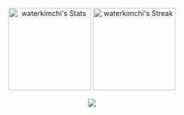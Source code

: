 <div class="badges-githubstats">
  <p align="center">
    <img src="https://github-readme-stats.vercel.app/api?username=waterkimchi&theme=tokyonight&show_icons=true&hide_border=true&count_private=true" alt="waterkimchi's Stats" height="165">
    <img src="https://github-readme-stats.vercel.app/api/top-langs/?username=waterkimchi&theme=tokyonight&hide_border=true" alt="waterkimchi's Streak" height="165">
  </p>
  <p align="center">
    <img src="https://github-profile-trophy.vercel.app/?username=waterkimchis&theme=discord&no-frame=true&no-bg=false&margin-w=4">
  </p>
</div>
